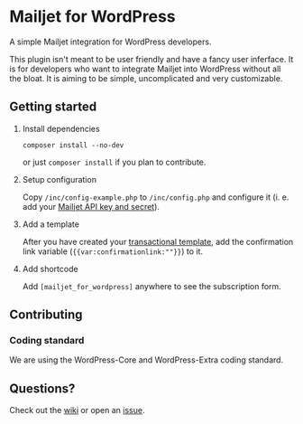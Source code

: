 # Mailjet for WordPress
A simple Mailjet integration for WordPress developers.

This plugin isn't meant to be user friendly and have a fancy user inferface. It is for developers who want to integrate Mailjet into WordPress without all the bloat. It is aiming to be simple, uncomplicated and very customizable.


## Getting started

1. Install dependencies

    ```
    composer install --no-dev
    ```
	or just `composer install` if you plan to contribute.

2. Setup configuration

    Copy `/inc/config-example.php` to `/inc/config.php` and configure it (i. e. add your [Mailjet API key and secret](https://app.mailjet.com/account/api_keys)).

3. Add a template

    After you have created your [transactional template](https://app.mailjet.com/templates/transactional),
	add the confirmation link variable (`{{var:confirmationlink:""}}`) to it.

4. Add shortcode

    Add `[mailjet_for_wordpress]` anywhere to see the subscription form.


## Contributing

### Coding standard
We are using the WordPress-Core and WordPress-Extra coding standard.


## Questions?

Check out the [wiki](https://github.com/grandeljay/grandeljay-mailjet-for-wordpress/wiki) or open an [issue](https://github.com/grandeljay/grandeljay-mailjet-for-wordpress/issues).
